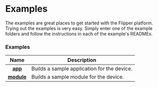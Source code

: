 # Examples

The examples are great places to get started with the Flipper platform. Trying out the examples is very easy. Simply enter one of the example folders and follow the instructions in each of the example's READMEs.

### Examples

| Name | Description |
| :---: | --- |
| [**app**](./app) | Builds a sample application for the device. |
| [**module**](./module) | Builds a sample module for the device. |